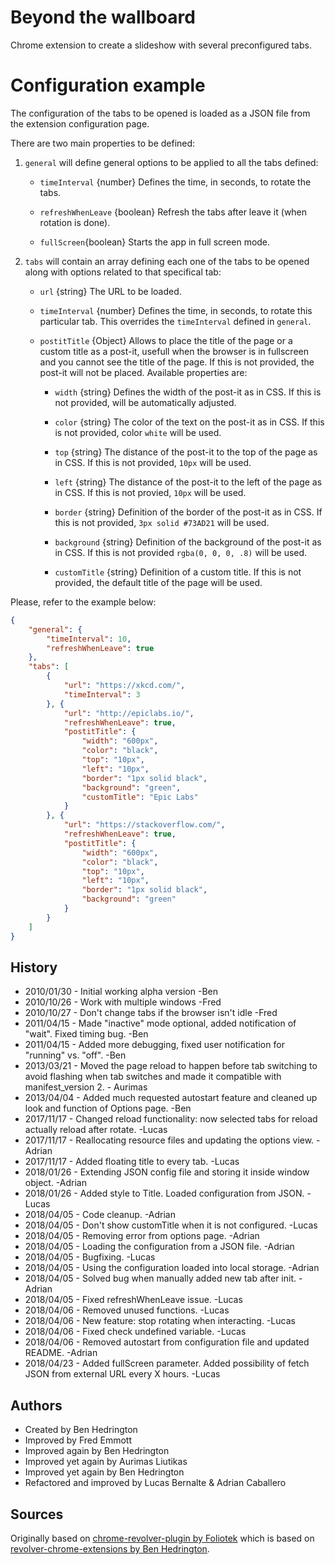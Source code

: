 # Beyond the wallboard
Chrome extension to create a slideshow with several preconfigured tabs.

# Configuration example

The configuration of the tabs to be opened is loaded as a JSON file from the extension configuration page.

There are two main properties to be defined:

1. ```general``` will define general options to be applied to all the tabs defined:

    * ```timeInterval``` {number} Defines the time, in seconds, to rotate the tabs.

    * ```refreshWhenLeave``` {boolean} Refresh the tabs after leave it (when rotation is done).

    * ```fullScreen```{boolean} Starts the app in full screen mode.

2. ```tabs``` will contain an array defining each one of the tabs to be opened along with options related to that specifical tab:

    * ```url``` {string} The URL to be loaded.

    * ```timeInterval``` {number} Defines the time, in seconds, to rotate this particular tab. This overrides the ```timeInterval``` defined in ```general```.

    * ```postitTitle``` {Object} Allows to place the title of the page or a custom title as a post-it, usefull when the browser is in fullscreen and you cannot see the title of the page. If this is not provided, the post-it will not be placed. Available properties are:

        * ```width``` {string} Defines the width of the post-it as in CSS. If this is not provided, will be automatically adjusted.

        * ```color``` {string} The color of the text on the post-it as in CSS. If this is not provided, color ```white``` will be used.

        * ```top``` {string} The distance of the post-it to the top of the page as in CSS. If this is not provided, ```10px``` will be used.

        * ```left``` {string} The distance of the post-it to the left of the page as in CSS. If this is not provied, ```10px``` will be used.

        * ```border``` {string} Definition of the border of the post-it as in CSS. If this is not provided, ```3px solid #73AD21``` will be used.

        * ```background``` {string} Definition of the background of the post-it as in CSS. If this is not provided ```rgba(0, 0, 0, .8)``` will be used.

        * ```customTitle``` {string} Definition of a custom title. If this is not provided, the default title of the page will be used.

Please, refer to the example below:

```json
{
    "general": {
        "timeInterval": 10,
        "refreshWhenLeave": true
    },
    "tabs": [
        {
            "url": "https://xkcd.com/",
            "timeInterval": 3
        }, {
            "url": "http://epiclabs.io/",
            "refreshWhenLeave": true,
            "postitTitle": {
                "width": "600px",
                "color": "black",
                "top": "10px",
                "left": "10px",
                "border": "1px solid black",
                "background": "green",
                "customTitle": "Epic Labs"
            }
        }, {
            "url": "https://stackoverflow.com/",
            "refreshWhenLeave": true,
            "postitTitle": {
                "width": "600px",
                "color": "black",
                "top": "10px",
                "left": "10px",
                "border": "1px solid black",
                "background": "green"
            }
        }
    ]
}
```

## History

- 2010/01/30 - Initial working alpha version -Ben
- 2010/10/26 - Work with multiple windows -Fred
- 2010/10/27 - Don't change tabs if the browser isn't idle -Fred
- 2011/04/15 - Made "inactive" mode optional, added notification of "wait". Fixed timing bug. -Ben
- 2011/04/15 - Added more debugging, fixed user notification for "running" vs. "off". -Ben
- 2013/03/21 - Moved the page reload to happen before tab switching to avoid flashing when tab switches and made it compatible with manifest_version 2. - Aurimas
- 2013/04/04 - Added much requested autostart feature and cleaned up look and function of Options page. -Ben
- 2017/11/17 - Changed reload functionality: now selected tabs for reload actually reload after rotate. -Lucas
- 2017/11/17 - Reallocating resource files and updating the options view. -Adrian
- 2017/11/17 - Added floating title to every tab. -Lucas
- 2018/01/26 - Extending JSON config file and storing it inside window object. -Adrian
- 2018/01/26 - Added style to Title. Loaded configuration from JSON. -Lucas
- 2018/04/05 - Code cleanup. -Adrian
- 2018/04/05 - Don't show customTitle when it is not configured. -Lucas
- 2018/04/05 - Removing error from options page. -Adrian
- 2018/04/05 - Loading the configuration from a JSON file. -Adrian
- 2018/04/05 - Bugfixing. -Lucas
- 2018/04/05 - Using the configuration loaded into local storage. -Adrian
- 2018/04/05 - Solved bug when manually added new tab after init. -Adrian
- 2018/04/05 - Fixed refreshWhenLeave issue. -Lucas
- 2018/04/06 - Removed unused functions. -Lucas
- 2018/04/06 - New feature: stop rotating when interacting. -Lucas
- 2018/04/06 - Fixed check undefined variable. -Lucas
- 2018/04/06 - Removed autostart from configuration file and updated README. -Adrian
- 2018/04/23 - Added fullScreen parameter. Added possibility of fetch JSON from external URL every X hours. -Lucas

## Authors

- Created by Ben Hedrington
- Improved by Fred Emmott
- Improved again by Ben Hedrington
- Improved yet again by Aurimas Liutikas
- Improved yet again by Ben Hedrington
- Refactored and improved by Lucas Bernalte & Adrian Caballero

## Sources
Originally based on [chrome-revolver-plugin by Foliotek](https://github.com/Foliotek/chrome-revolver-plugin) which is based on [revolver-chrome-extensions by Ben Hedrington](https://code.google.com/archive/p/revolver-chrome-extensions/).

